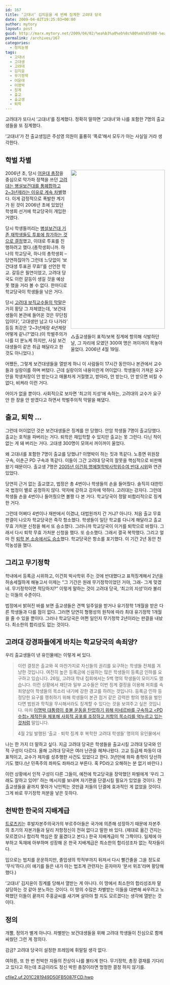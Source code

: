 ```yaml
---
id: 167
title: ‘고대녀’ 김지윤을 세 번째 징계한 고려대 당국
date: 2009-04-02T19:25:03+00:00
author: mytory
layout: post
guid: http://marx.mytory.net/2009/04/02/%ea%b3%a0%eb%8c%80%eb%85%80-%ea%b9%80%ec%a7%80%ec%9c%a4%ec%9d%84-%ec%84%b8-%eb%b2%88%ec%a7%b8-%ec%a7%95%ea%b3%84%ed%95%9c-%ea%b3%a0%eb%a0%a4%eb%8c%80-%eb%8b%b9%ea%b5%ad/
permalink: /archives/167
categories:
  - 정치논평
tags:
  - 고대녀
  - 고대생
  - 고려대
  - 김지윤
  - 무기정학
  - 어윤대
  - 이명박
  - 징계
  - 출교
  - 출교생
  - 퇴학
---
```

고려대가 또다시 ‘고대녀’를 징계했다. 정확히 말하면 ‘고대녀’와 나를 포함한 7명의 출교생들을 또 징계했다.

‘고대녀’가 전 출교생임은 주성영 의원이 훌륭히 ‘폭로’해서 모두가 아는 사실일 거라 생각한다.

## 학벌 차별

<div class="imageblock" style="width: 297px; float:right; margin-left: 10px;">
  <img height="502" width="297" alt="" src="http://cfile24.uf.tistory.com/image/181C2D1949D50FB4043FCC" /></p> 
  
  <p>
    △출교생들이 표적/보복 징계에 항의해 삭발하던 날, 그 자리에 모였던 300여 명은 꺼이꺼이 목놓아 울었다. 2006년 4월 19일.
  </p>
</div>

2006년 초, 당시 <a href="http://wspaper.org/article/3610" title="서범진ㆍ민주혜, 고려대 총장 어윤대가 재임에 실패하다, 2006.11.14" target="_blank">어윤대 총장</a>을 중심으로 막가파 정책을 쓰던 <a href="http://wspaper.org/article/3064" title="강동훈, 부당한 차별에 학생들이 분노를 터뜨리다, 2006.4.18" target="_blank">고려대는 병설보건대를 통폐합하고 2~3년제라는 이유로 계속 차별</a>했다. 이게 감정적으로 폭발한 계기가 된 것이 2006년 초에 있었던 학생회 선거에 학교당국이 개입한 거였다.

당시 학생들끼리는 <a href="http://club.cyworld.com/club/main/club_main.asp?club_id=51580415" title="안암 학생들이 압도적으로 안암-정릉 학생들의 단결을 지지했습니다, 출교생들 커뮤니티, 2006.4.22" target="_blank">병설보건대 기존 재학생들도 투표에 참가하는 것으로 결정</a>했고, 이대로 투표를 진행하려고 했다.(총학생회니까. 하나의 학교당국, 하나의 총학생회 &#8211; 당연하잖아?) 그런데 느닷없이 ‘보건대생 투표권 무효!’를 선언한 학교. 갈등은 필연이었고, 고려대 당국도 이런 갈등이 생길 것을 예상 못 했을 거라 볼 수 없다. 한마디로 학교당국이 학생들을 낚은 거다.

당시 <a href="http://club.cyworld.com/club/main/club_main.asp?club_id=51580415" target="_blank" title="진정서 한 장 받아주지 않으시는 처장님들... , 출교생들 커뮤니티, 2006.4.22">고려대 보직교수들의 막말</a>은 가히 황당 그 자체였는데, ‘보건대생들이 본관에 들어온 것은 무단침입이다’, ‘고대생만 남고 다 나가라’ 등등 최강은 ‘2~3년제랑 4년제랑 어떻게 같니?’였다.(이 학벌주의가 나를 더 분노케 하지만, 사실 보건대생들이 같은 취급 해달라고 한 것도 아니었다.)

어쨌든, 그렇게 보건대생들을 열받게 하니 이 사람들이 17시간 동안이나 본관에서 교수들과 실랑이를 하며 버텼다. 근데 실랑이의 내용이란게 어이없다. 학생들이 가져온 요구안을 학생처장이 안 받는다고 매몰차게 거절했고, 받아라, 안 받는다, 안 받으면 비킬 수 없다, 비켜라 이런 거다.

어이가 없을 뿐이다. 사회적으로 보자면 ‘최고의 지성’에 속하는, 고려대의 교수가 요구안 한 장을 안 받겠다고 하면서 학벌주의적 막말을 해댔다.

## 출교, 퇴학 …

그런데 어이없던 것은 보건대생들은 징계를 안 당했다. 안암 학생들 7명이 출교당했다. 출교는 호적을 파버리는 거다. 퇴학은 재입학할 수 있지만 출교는 못 그런다. 다닌 적이 없는 게 돼 버리는 거다. 고대생 300명이 모여서 꺼이꺼이 울었다.

왜 고대녀를 포함한 7명이 출교를 당했냐? 이명박이 하는 짓과 똑같다. 노종면 위원장 구속, 이춘근 PD 구속과 똑같다. 이들이 그간 고려대 당국의 잘못을 핵심적으로 비판해왔기 때문이다. 출교생 7명은 <a href="http://www.hani.co.kr/arti/opinion/because/34343.html" title="안형우, 이건희 회장 항의시위자에 고려대의 반지성적 징계 방침, 한겨레, 2005.5.16" target="_blank">2005년 이건희 명예철학박사학위수여 반대 시위</a>와 연관 있었다.

당연히 근거 없는 출교였고, 법정은 총 4번이나 학생들의 손을 들어줬다. 솔직히 대한민국 법정이 별로 공정하지 않다. 약자에 강하고 강자에 약하다. 고려대는 강자다. 그런데 학생들 손을 4번이나 들어줬으면 볼짱 다 본 거다. 학교당국이 정말 비합리적으로 징계한 거다.

그런데 어쩌다 4번이나 재판에서 이겼냐, 대법원까지 간 거냐? 아니다. 처음 출교 무효 판결이 나오자 학교당국은 즉각 항소했다. 학생들이 일단 학교를 다니게 해달라고 출교 무효 가처분 신청을 해서 또 승소했다. 그러니까 학교당국이 이거를 퇴학으로 바꿨다. 그래서 다시 퇴학 무효 가처분 신청을 했다. 또 승소했다. 그래서 결국 복학했다. 그리고 얼마 전 <a href="http://club.cyworld.com/club/main/club_main.asp?club_id=51580415" title="출교생들 커뮤니티, 학교 측 항소 포기!! 재판에서 완승했습니다~ 판결문 내용입니다^^, 2009.2.23" target="_blank">퇴학 본 소송에서도 승소</a>했다. 학교당국은 항소를 포기했다. 이 기간 2년 동안 천막농성을 했다.

## 그리고 무기정학

학내에서 등록금 시위하고, 이건희 박사학위 주는 것에 반대했다고 표적징계해서 2년을 허송세월하게 해놓고서 이제는 “그 기간은 원래 무기정학이었던 거야, 그래- 그게 맞겠네. 무기정학이면 적당하지?” 이렇게 말하는 것이 고려대 당국, ‘최고의 지성’이라 불리는 이들의 수준이다.

법정에서 밝혀진 바를 보면 출교생들은 견책 일주일을 받거나 유기정학 1개월을 받은 다른 학생들과 다를 점이 없다. 그러면 당연히 형평성의 원칙에 따라 최대 유기정학 1개월을 줄 수 있을 뿐이다. 그러나 학교당국은 어쩐 일인지 무기정학 2년이라는 판결을 내놨다. 최소한의 합리성도 없는 것이다.

## 고려대 강경파들에게 바치는 학교당국의 속죄양?

우리 출교생들이 낸 유인물에는 이렇게 써 있다.

> 이런 결정은 출교와 꼭 마찬가지로 자신들의 권리를 요구하는 학생들 전체를 겨냥한 것입니다. 여전히 높은 등록금에 신음하는 많은 학생들이 등록금 인하를 요구하고 있습니다. 26일, 고려대 학내 집회에서는 5백 명의 학생들이 모이기도 했습니다. 이런 상황에서 재단과 일부 교수들은 이번 징계 결정을 이용해 저희를 속죄양삼아 학생들의 목소리 내기에 강한 경고를 하려는 것입니다. 등록금 인하 등 정당한 요구를 쟁취하기 위해 학생들이 본관 점거 같은 강력한 항의 행동을 벌인다면 법원과 학칙을 무시해서라도 징계할 수 있다는 것을 보여주고 싶은 것입니다. 마치 <a href="http://wspaper.org/article/6318" title="장호종 기자, MB의 권위주의 통치 강화 시도를 좌절시켜야, 〈레프트21〉, 2009.3.30" target="_blank">이명박 대통령이 촛불 운동을 탄압하기 위해 미네르바를 구속하고 <PD수첩> 제작진을 체포해 사회적 공포를 조장하고 저항의 목소리를 억누르고 있는 것처럼</a> 말입니다.
> 
> <p class="rep">
>   4월 2일 발행된 ‘출교ㆍ퇴학 징계 후 복학한 고려대 학생들’ 명의의 유인물에서
> </p>

나는 한 가지 더 말하고 싶다. 지금 고려대 당국은 학생들을 출교시킬 고려대 당국와 인적 구성이 다르다. 올해 고려대 당국은 여러 난관을 헤쳐나왔다. 고교 등급제 파동이 대표적이고, 교수가 제자를 성추행한 사건도 있었다고 한다. 3년만에 좌파 총학이 당선하기도 했다.(난 민족주의 좌파도 좌파라고 부른다. 혹 PD라고 오해하는 분 없기 바란다.)&nbsp;

이런 상황에서 인적 구성이 다른 그들이, 예전에 학교당국을 장악했던 파벌에게 ‘우리 그래도 잘하고 있어!’ 하는 메시지를 보내며 자기편을 단결시킬 필요가 있었을 것이다. 전 출교생들을 끝까지 쫓아가 낙인찍는 것만큼 저들의 단결에 효과적인 게 없었을 것이다. 그게 바로 무기정학 처분을 낳은 듯하다.

## 천박한 한국의 지배계급

[트로츠키](http://wspaper.org/article/414 "최일붕, 트로츠키는 누구였는가, 2002.6.1")는 후발자본주의국가의 부르주아들은 국가에 의존해 성장하기 때문에 자본주의 초기의 자본가들과 달리 저항정신이 전혀 없다고 말한 바 있다. (제대로 옮긴 건지는 모르겠으나 합리적 핵심은 잘 옮겼다고 본다.) 한국 지배계급이 딱 그짝이다. 일제에 아부하고 독재에 아부하며 성장해 온 한국 지배계급은 최소한의 합리성조차 없는 작자들이다.

입으로는 법치를 운운하지만, 졸업생의 학적부까지 뒤져서 다시 빨간줄을 그을 정도로 ‘무식’하다.(이 얘기를 들은 내가 아는 법조계 관련자는 듣자마자 ‘문서 위조’라며 황당해했다.)

‘고대녀’ 김지윤이 징계를 당해서 열받는 게 아니다. 이 땅에서 최소한의 합리성조차 말살당하는 것 같아 분노하는 것이다. 이 땅의 수많은 차별받는 이들을 대변해 싸우려고 노력했던 이들이 끝까지 주홍글씨를 새기며 살아야 할 지도 모르겠다는 생각에 열받는 것이다.

## 정의

개뿔, 정의가 별게 아니다. 차별받는 보건대생들을 위해 고려대 학생들이 진심으로 함께 싸웠던 그런 게 정의다.

감금? 고려대 당국이 설정한 프레임에 휘말릴 생각 없다.

여하튼, 또 한 번 천박한 자들의 잔상이 나를 불타게 한다. 무기정학, 총장 결재를 기다리고 있다고 하는데 조금이라도 정신 박힌 총장이라면 멍청한 결정 하지 않기를.

<a href="http://marx.mytory.net/wp-content/uploads/1/cfile2.uf.201C281949D50FB5087FCD.hwp" class="aligncenter" filename="출교최종판결문(퇴학1심).hwp"  filemime="" />cfile2.uf.201C281949D50FB5087FCD.hwp</a>